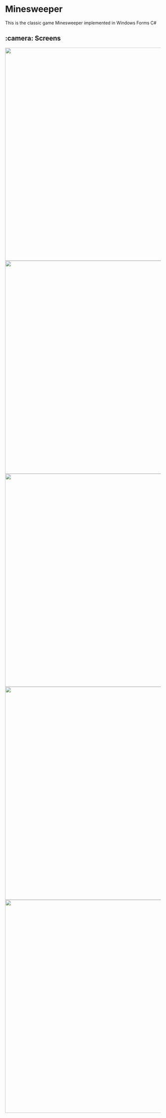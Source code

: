 # Minesweeper

This is the classic game Minesweeper implemented in Windows Forms C#


<h2>:camera: Screens</h2>

<img src="https://github.com/sabauandrei98/c-Sharp/blob/master/Minesweeper%20Game/Screens/1.png" height="689" width="881">
<img src="https://github.com/sabauandrei98/c-Sharp/blob/master/Minesweeper%20Game/Screens/2.png" height="689" width="881">
<img src="https://github.com/sabauandrei98/c-Sharp/blob/master/Minesweeper%20Game/Screens/3.png" height="689" width="881">
<img src="https://github.com/sabauandrei98/c-Sharp/blob/master/Minesweeper%20Game/Screens/4.png" height="689" width="881">
<img src="https://github.com/sabauandrei98/c-Sharp/blob/master/Minesweeper%20Game/Screens/5.png" height="689" width="881"">


